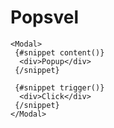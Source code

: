 # Popsvel

```svelte
<Modal>
 {#snippet content()}
  <div>Popup</div>
 {/snippet}

 {#snippet trigger()}
  <div>Click</div>
 {/snippet}
</Modal>
```
